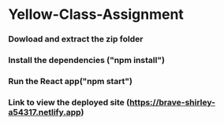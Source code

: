 # Yellow-Class-Assignment
### Dowload and extract the zip folder
### Install the dependencies ("npm install")
### Run the React app("npm start")
### Link to view the deployed site (https://brave-shirley-a54317.netlify.app)
